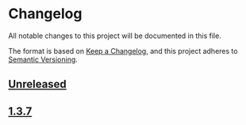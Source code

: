 # Changelog

All notable changes to this project will be documented in this file.

The format is based on [Keep a Changelog](https://keepachangelog.com/en/1.0.0/),
and this project adheres to [Semantic Versioning](https://semver.org/spec/v2.0.0.html).

## [Unreleased]

## [1.3.7]

[Unreleased]: https://github.com/serdigital64/aplatform64/compare/1.3.7...HEAD
[1.3.7]: https://github.com/serdigital64/aplatform64/releases/tag/1.3.7
